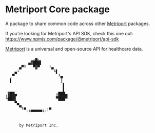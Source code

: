 # Metriport Core package

A package to share common code across other [Metriport](https://metriport.com/) packages.

If you're looking for Metriport's API SDK, check this one out: https://www.npmjs.com/package/@metriport/api-sdk

[Metriport](https://metriport.com/) is a universal and open-source API for healthcare data.

```
            ,▄,
          ▄▓███▌
      ▄▀╙   ▀▓▀    ²▄
    ▄└               ╙▌
  ,▀                   ╨▄
  ▌                     ║
                         ▌
                         ▌
,▓██▄                 ╔███▄
╙███▌                 ▀███▀
    ▀▄
      ▀╗▄         ,▄
         '╙▀▀▀▀▀╙''


      by Metriport Inc.

```

